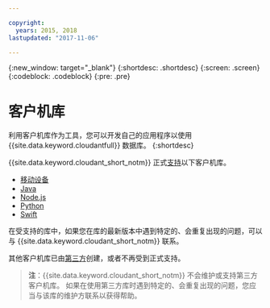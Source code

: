```yaml
---

copyright:
  years: 2015, 2018
lastupdated: "2017-11-06"

---
```


{:new_window: target="_blank"}
{:shortdesc: .shortdesc}
{:screen: .screen}
{:codeblock: .codeblock}
{:pre: .pre}

# 客户机库

利用客户机库作为工具，您可以开发自己的应用程序以使用 {{site.data.keyword.cloudantfull}} 数据库。
{:shortdesc}

{{site.data.keyword.cloudant_short_notm}} 正式[支持](supported.html)以下客户机库。

-	[移动设备](supported.html#mobile)
-	[Java](supported.html#java)
-	[Node.js](supported.html#node-js)
-	[Python](supported.html#python)
-	[Swift](supported.html#swift)

在受支持的库中，如果您在库的最新版本中遇到特定的、会重复出现的问题，可以与 {{site.data.keyword.cloudant_short_notm}} 联系。

其他客户机库已由[第三方](thirdparty.html#third-party-client-libraries)创建，或者不再受到正式支持。

>   **注**：{{site.data.keyword.cloudant_short_notm}} 不会维护或支持第三方客户机库。
如果在使用第三方库时遇到特定的、会重复出现的问题，您应当与该库的维护方联系以获得帮助。

